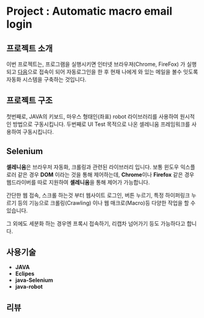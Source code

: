 # Project :  Automatic macro email login

## 프로젝트 소개

이번 프로젝트는, 프로그램을 실행시키면 인터넷 브라우져(Chrome, FireFox) 가 실행되고 [다음](www.daun.net)으로
접속이 되어 자동로그인을 한 후 현재 나에게 와 있는 메일을 볼수 잇도록 자동화 시스템을 구축하는 것입니다.

## 프로젝트 구조

첫번째로, JAVA의 키보드, 마우스 형태인(좌표) robot 라이브러리를 사용하여 원시적인 방법으로 구동시킵니다.
두번째로 UI Test 목적으로 나온 셀레니움 프레임워크를 사용하여 구동시킵니다.


## Selenium

**셀레니움**은 브라우저 자동화, 크롤링과 관련된 라이브러리 입니다. 
보통 윈도우 익스플로러 같은 경우 **DOM** 이라는 것을 통해 제어하는데, **Chrome**이나 **Firefox** 같은 경우 웹드라이버를 따로 지원하여 
**셀레니움**을 통해 제어가 가능합니다.

간단한 웹 접속, 스크롤 하는것 부터 웹사이트 로그인, 버튼 누르기, 특정 하이퍼링크 누르기 등의 기능으로 
크롤링(Crawling) 이나 웹 매크로(Macro)등 다양한 작업을 할 수 있습니다.


그 외에도 세분화 하는 경우엔 프록시 접속하기, 리캡차 넘어가기 등도 가능하다고 합니다.


## 사용기술

- **JAVA**
- **Eclipes**
- **java-Selenium**
- **java-robot**


## 리뷰

